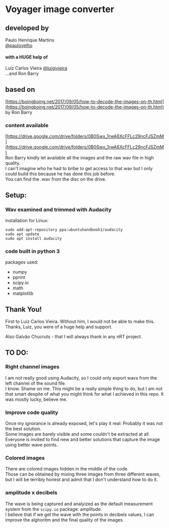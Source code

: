 # Voyager image converter


## developed by
Paulo Henrique Martins  
[@paulovelho](https://twitter.com/paulovelho)

#### with a HUGE help of
Luiz Carlos Vieira [@luigivieira](https://github.com/luigivieira)  
...and Ron Barry  

## based on
[https://boingboing.net/2017/09/05/how-to-decode-the-images-on-th.html](https://boingboing.net/2017/09/05/how-to-decode-the-images-on-th.html)
by Ron Barry

### content available
[https://drive.google.com/drive/folders/0B0Swx_1rwA6XcFFLc29ncFJSZmM](https://drive.google.com/drive/folders/0B0Swx_1rwA6XcFFLc29ncFJSZmM)  
Ron Barry kindly let available all the images and the raw wav file in high quality.  
I can't imagine who he had to bribe to get access to that wav but I only could build this because he has done this job before.   
You can find the .wav from the disc on the drive.  


## Setup:
### Wav examined and trimmed with Audacity
installation for Linux:
```
sudo add-apt-repository ppa:ubuntuhandbook1/audacity
sudo apt update
sudo apt install audacity
```

### code built in python 3
packages used:
- numpy
- pprint
- scipy.io
- math
- matplotlib


## Thank You!
First to Luiz Carlos Vieira. Without him, I would not be able to make this. Thanks, Luiz, you were of a huge help and support.

Also Galvão Chucruts - that I will always thank in any nRT project.


## TO DO:
### Right channel images
I am not really good using Audacity, so I could only export wavs from the left channel of the sound file.  
I know. Shame on me. This might be a really simple thing to do, but I am not that smart despite of what you might think for what I achieved in this repo. It was mostly lucky, believe me.

### Improve code quality
Once my ignorance is already exposed, let's play it real: Probably it was not the best solution.  
Some images are barely visible and some couldn't be extracted at all.  
Everyone is invited to find new and better solutions that capture the image using better wave points.

### Colored images
There are colored images hidden in the middle of the code.  
Those can be obtained by mixing three images from three different waves, but I will be terribly honest and admit that I don't understand how to do it.

### amplitude x decibels
The wave is being captured and analyized as the default measurement system from the `scipy.io` package: amplitude.  
I believe that if we get the wave with the points in decibels values, I can improve the alghoritm and the final quality of the images.

